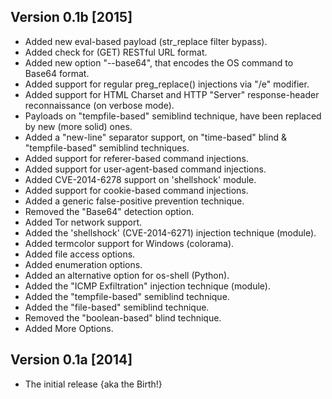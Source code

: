 ## Version 0.1b [2015]
* Added new eval-based payload (str_replace filter bypass).
* Added check for (GET) RESTful URL format.
* Added new option "--base64", that encodes the OS command to Base64 format. 
* Added support for regular preg_replace() injections via "/e" modifier.
* Added support for HTML Charset and HTTP "Server" response-header reconnaissance (on verbose mode).
* Payloads on "tempfile-based" semiblind technique, have been replaced by new (more solid) ones.
* Added a "new-line" separator support, on "time-based" blind & "tempfile-based" semiblind techniques.
* Added support for referer-based command injections.
* Added support for user-agent-based command injections.
* Added CVE-2014-6278 support on 'shellshock' module.
* Added support for cookie-based command injections.
* Added a generic false-positive prevention technique.
* Removed the "Base64" detection option.
* Added Tor network support.
* Added the 'shellshock' (CVE-2014-6271) injection technique (module).
* Added termcolor support for Windows (colorama).
* Added file access options.
* Added enumeration options.
* Added an alternative option for os-shell (Python).
* Added the "ICMP Exfiltration" injection technique (module). 
* Added the "tempfile-based" semiblind technique.
* Added the "file-based" semiblind technique.
* Removed the "boolean-based" blind technique.
* Added More Options.

## Version 0.1a [2014]
* The initial release {aka the Birth!}
